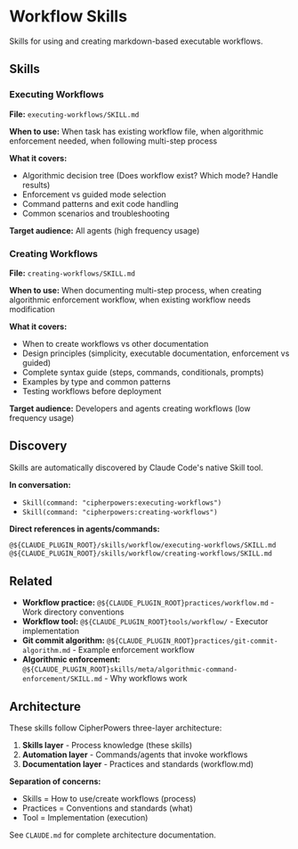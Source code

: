 # Workflow Skills

Skills for using and creating markdown-based executable workflows.

## Skills

### Executing Workflows

**File:** `executing-workflows/SKILL.md`

**When to use:** When task has existing workflow file, when algorithmic enforcement needed, when following multi-step process

**What it covers:**
- Algorithmic decision tree (Does workflow exist? Which mode? Handle results)
- Enforcement vs guided mode selection
- Command patterns and exit code handling
- Common scenarios and troubleshooting

**Target audience:** All agents (high frequency usage)

### Creating Workflows

**File:** `creating-workflows/SKILL.md`

**When to use:** When documenting multi-step process, when creating algorithmic enforcement workflow, when existing workflow needs modification

**What it covers:**
- When to create workflows vs other documentation
- Design principles (simplicity, executable documentation, enforcement vs guided)
- Complete syntax guide (steps, commands, conditionals, prompts)
- Examples by type and common patterns
- Testing workflows before deployment

**Target audience:** Developers and agents creating workflows (low frequency usage)

## Discovery

Skills are automatically discovered by Claude Code's native Skill tool.

**In conversation:**
- `Skill(command: "cipherpowers:executing-workflows")`
- `Skill(command: "cipherpowers:creating-workflows")`

**Direct references in agents/commands:**
```markdown
@${CLAUDE_PLUGIN_ROOT}/skills/workflow/executing-workflows/SKILL.md
@${CLAUDE_PLUGIN_ROOT}/skills/workflow/creating-workflows/SKILL.md
```

## Related

- **Workflow practice:** `@${CLAUDE_PLUGIN_ROOT}practices/workflow.md` - Work directory conventions
- **Workflow tool:** `@${CLAUDE_PLUGIN_ROOT}tools/workflow/` - Executor implementation
- **Git commit algorithm:** `@${CLAUDE_PLUGIN_ROOT}practices/git-commit-algorithm.md` - Example enforcement workflow
- **Algorithmic enforcement:** `@${CLAUDE_PLUGIN_ROOT}skills/meta/algorithmic-command-enforcement/SKILL.md` - Why workflows work

## Architecture

These skills follow CipherPowers three-layer architecture:

1. **Skills layer** - Process knowledge (these skills)
2. **Automation layer** - Commands/agents that invoke workflows
3. **Documentation layer** - Practices and standards (workflow.md)

**Separation of concerns:**
- Skills = How to use/create workflows (process)
- Practices = Conventions and standards (what)
- Tool = Implementation (execution)

See `CLAUDE.md` for complete architecture documentation.
